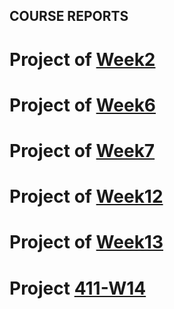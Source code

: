 ## COURSE REPORTS

#  Project of [Week2](https://github.com/lauramekaj/Week2)
#  Project of [Week6](https://github.com/lauramekaj/Week6)
#  Project of [Week7](https://github.com/lauramekaj/Week7)
#  Project of [Week12](https://github.com/lauramekaj/Week12)
#  Project of [Week13](https://github.com/lauramekaj/week13)
#  Project [411-W14](https://github.com/lauramekaj/411-W14)





